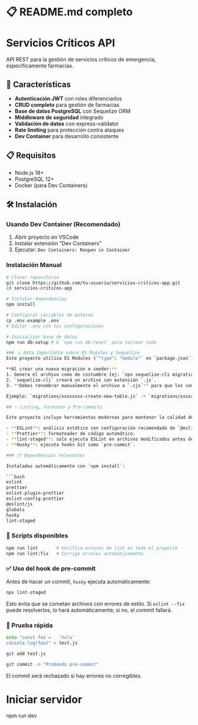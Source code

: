 # 📋 README.md completo

# Servicios Críticos API

API REST para la gestión de servicios críticos de emergencia, específicamente farmacias.

## 🚀 Características

- **Autenticación JWT** con roles diferenciados
- **CRUD completo** para gestión de farmacias
- **Base de datos PostgreSQL** con Sequelize ORM
- **Middleware de seguridad** integrado
- **Validación de datos** con express-validator
- **Rate limiting** para protección contra ataques
- **Dev Container** para desarrollo consistente

## 📋 Requisitos

- Node.js 18+
- PostgreSQL 12+
- Docker (para Dev Containers)

## 🛠️ Instalación

### Usando Dev Container (Recomendado)

1. Abrir proyecto en VSCode
2. Instalar extensión "Dev Containers"
3. Ejecutar: `Dev Containers: Reopen in Container`

### Instalación Manual

````bash
# Clonar repositorio
git clone https://github.com/tu-usuario/servicios-criticos-app.git
cd servicios-criticos-app

# Instalar dependencias
npm install

# Configurar variables de entorno
cp .env.example .env
# Editar .env con tus configuraciones

# Inicializar base de datos
npm run db:setup # O `npm run db:reset` para recrear todo

### ⚠️ Nota Importante sobre ES Modules y Sequelize
Este proyecto utiliza ES Modules (`"type": "module"` en `package.json`). La versión actual de `sequelize-cli` (v6) requiere que los archivos de migración y seeder usen la extensión `.cjs` para ser compatibles.

**Al crear una nueva migración o seeder:**
1. Genera el archivo como de costumbre (ej: `npx sequelize-cli migration:generate --name create-new-table`).
2. `sequelize-cli` creará un archivo con extensión `.js`.
3. **Debes renombrar manualmente el archivo a `.cjs`** para que los comandos `npm run migrate` y `npm run seed` funcionen.

Ejemplo: `migrations/xxxxxxxx-create-new-table.js` -> `migrations/xxxxxxxx-create-new-table.cjs`

## ✨ Linting, Formateo y Pre-commits

Este proyecto incluye herramientas modernas para mantener la calidad del código:

- **ESLint**: análisis estático con configuración recomendada de `@eslint/js`.
- **Prettier**: formateador de código automático.
- **lint-staged**: solo ejecuta ESLint en archivos modificados antes del commit.
- **Husky**: ejecuta hooks Git como `pre-commit`.

### 📦 Dependencias relevantes

Instaladas automáticamente con `npm install`:

```bash
eslint
prettier
eslint-plugin-prettier
eslint-config-prettier
@eslint/js
globals
husky
lint-staged
````

### 🔧 Scripts disponibles

```bash
npm run lint       # Verifica errores de lint en todo el proyecto
npm run lint:fix   # Corrige errores automáticamente
```

### ✅ Uso del hook de pre-commit

Antes de hacer un commit, `husky` ejecuta automáticamente:

```bash
npx lint-staged
```

Esto evita que se cometan archivos con errores de estilo. Si `eslint --fix` puede resolverlos, lo hará automáticamente; si no, el commit fallará.

### 🧪 Prueba rápida

```bash
echo "const foo =   'hola'
console.log(foo)" > test.js

git add test.js

git commit -m "Probando pre-commit"
```

El commit será rechazado si hay errores no corregibles.

# Iniciar servidor

npm run dev

